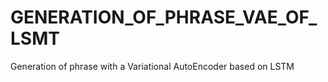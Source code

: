 # GENERATION_OF_PHRASE_VAE_OF_LSMT
Generation of phrase with a Variational AutoEncoder based on LSTM
